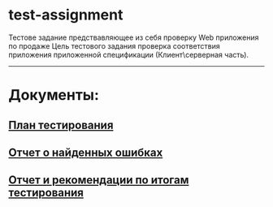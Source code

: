 # test-assignment
Тестове задание предствавляющее из себя проверку Web приложения по продаже 
Цель тестового задания проверка соответствия приложения приложенной спецификации (Клиент\серверная часть).
____________________________________________________________________________________________________________
# Документы:
## [План тестирования](https://github.com/Danshin-alexey/test-assignment/blob/main/Plan.md)
## [Отчет о найденных ошибках](https://github.com/Danshin-alexey/test-assignment/issues)
## [Отчет и рекомендации по итогам тестирования](https://github.com/Danshin-alexey/test-assignment/blob/main/Summary.md)








